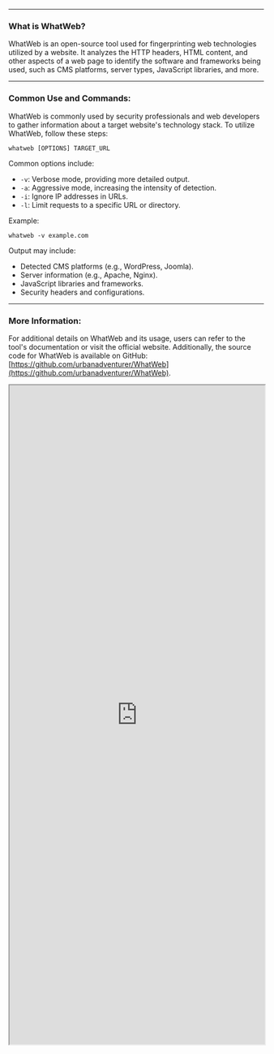 --- ---
<h3>What is WhatWeb?</h3>

WhatWeb is an open-source tool used for fingerprinting web technologies utilized by a website. It analyzes the HTTP headers, HTML content, and other aspects of a web page to identify the software and frameworks being used, such as CMS platforms, server types, JavaScript libraries, and more.

---
<h3>Common Use and Commands:</h3>

WhatWeb is commonly used by security professionals and web developers to gather information about a target website's technology stack. To utilize WhatWeb, follow these steps:

```Terminal
whatweb [OPTIONS] TARGET_URL
```

Common options include:
- `-v`: Verbose mode, providing more detailed output.
- `-a`: Aggressive mode, increasing the intensity of detection.
- `-i`: Ignore IP addresses in URLs.
- `-l`: Limit requests to a specific URL or directory.

Example:
```Terminal
whatweb -v example.com
```

Output may include:
- Detected CMS platforms (e.g., WordPress, Joomla).
- Server information (e.g., Apache, Nginx).
- JavaScript libraries and frameworks.
- Security headers and configurations.

---
<h3>More Information:</h3>

For additional details on WhatWeb and its usage, users can refer to the tool's documentation or visit the official website. Additionally, the source code for WhatWeb is available on GitHub: [https://github.com/urbanadventurer/WhatWeb](https://github.com/urbanadventurer/WhatWeb).

<iframe src="https://github.com/urbanadventurer/WhatWeb" width="100%" height="1300"></iframe>